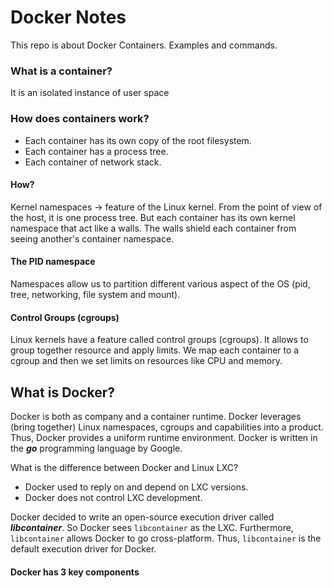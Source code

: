 # Docker Notes

This repo is about Docker Containers. Examples and commands.

### What is a container?
It is an isolated instance of user space

### How does containers work?
- Each container has its own copy of the root filesystem.
- Each container has a process tree.
- Each container of network stack.

#### How?
Kernel namespaces -> feature of the Linux kernel.
From the point of view of the host, it is one process tree.
But each container has its own kernel namespace that act like a walls.
The walls shield each container from seeing another's container namespace.

#### The PID namespace
Namespaces allow us to partition different various aspect of the OS (pid, tree, networking, file system and mount).

#### Control Groups (cgroups)
Linux kernels have a feature called control groups (cgroups).
It allows to group together resource and apply limits.
We map each container to a cgroup and then we set limits on resources like CPU and memory.

## What is Docker?
Docker is both as company and a container runtime.
Docker leverages (bring together) Linux namespaces, cgroups and capabilities into a product. Thus, Docker provides a uniform runtime environment.
Docker is written in the ___go___ programming language by Google.

What is the difference between Docker and Linux LXC?
- Docker used to reply on and depend on LXC versions.
- Docker does not control LXC development.

Docker decided to write an open-source execution driver called ___libcontainer___.
So Docker sees `libcontainer` as the LXC.
Furthermore, `libcontainer` allows Docker to go cross-platform. Thus, `libcontainer` is the default execution driver for Docker.

#### Docker has 3 key components
